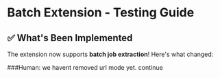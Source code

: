 # Batch Extension - Testing Guide

## ✅ What's Been Implemented

The extension now supports **batch job extraction**! Here's what changed:

###Human: we havent removed url mode yet. continue